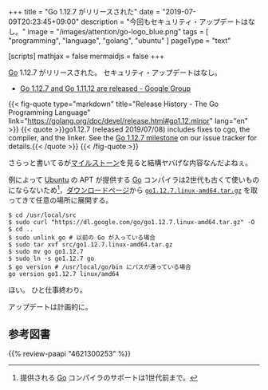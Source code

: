 +++
title = "Go 1.12.7 がリリースされた"
date =  "2019-07-09T20:23:45+09:00"
description = "今回もセキュリティ・アップデートはなし。"
image = "/images/attention/go-logo_blue.png"
tags  = [ "programming", "language", "golang", "ubuntu" ]
pageType = "text"

[scripts]
  mathjax = false
  mermaidjs = false
+++

[Go] 1.12.7 がリリースされた。
セキュリティ・アップデートはなし。

- [Go 1.12.7 and Go 1.11.12 are released - Google Group](https://groups.google.com/forum/#!topic/golang-announce/-JidGVRIVEc)

{{< fig-quote type="markdown" title="Release History - The Go Programming Language" link="https://golang.org/doc/devel/release.html#go1.12.minor" lang="en" >}}
{{< quote >}}go1.12.7 (released 2019/07/08) includes fixes to cgo, the compiler, and the linker. See the [Go 1.12.7 milestone](https://github.com/golang/go/issues?q=milestone%3AGo1.12.7) on our issue tracker for details.{{< /quote >}}
{{< /fig-quote >}}

さらっと書いてるが[マイルストーン](https://github.com/golang/go/issues?q=milestone%3AGo1.12.7)を見ると結構ヤバげな内容なんだよねぇ。


例によって [Ubuntu] の APT が提供する [Go] コンパイラは2世代も古くて使いものにならないため[^gosup1]，[ダウンロードページ](https://golang.org/dl/ "Downloads - The Go Programming Language")から [`go1.12.7.linux-amd64.tar.gz`](https://dl.google.com/go/go1.12.7.linux-amd64.tar.gz) を取ってきて任意の場所に展開する。

[^gosup1]: 提供される [Go] コンパイラのサポートは1世代前まで。

```text
$ cd /usr/local/src
$ sudo curl "https://dl.google.com/go/go1.12.7.linux-amd64.tar.gz" -O
$ cd ..
$ sudo unlink go # 以前の Go が入っている場合
$ sudo tar xvf src/go1.12.7.linux-amd64.tar.gz
$ sudo mv go go1.12.7
$ sudo ln -s go1.12.7 go
$ go version # /usr/local/go/bin にパスが通っている場合
go version go1.12.7 linux/amd64
```

ほい。
ひと仕事終わり。

アップデートは計画的に。

[Go]: https://go.dev/
[Go 言語]: https://golang.org/ "The Go Programming Language"
[Ubuntu]: https://www.ubuntu.com/ "The leading operating system for PCs, IoT devices, servers and the cloud | Ubuntu"

## 参考図書

{{% review-paapi "4621300253" %}} <!-- プログラミング言語Go -->
